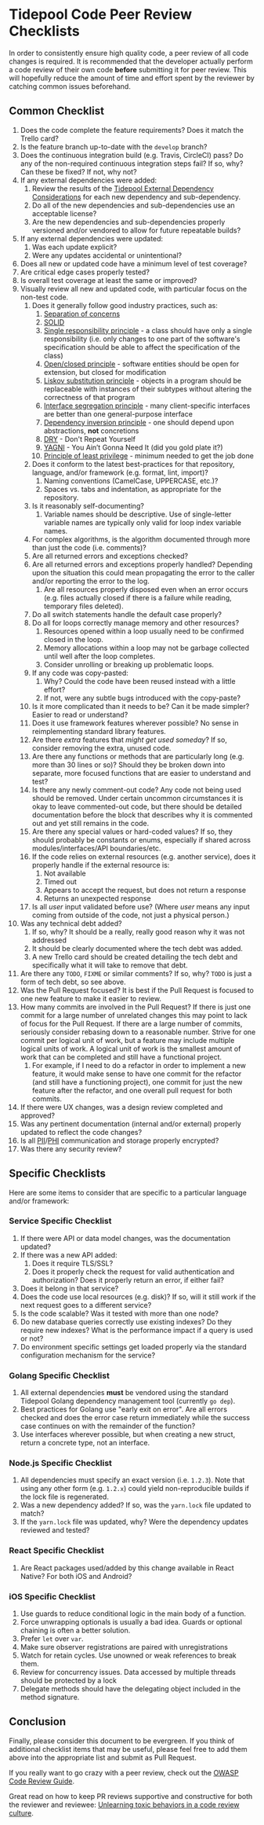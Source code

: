 # Tidepool Code Peer Review Checklists

In order to consistently ensure high quality code, a peer review of all code changes is required. It is recommended that the developer actually perform a code review of their own code **before** submitting it for peer review. This will hopefully reduce the amount of time and effort spent by the reviewer by catching common issues beforehand.

## Common Checklist

1. Does the code complete the feature requirements? Does it match the Trello card?
2. Is the feature branch up-to-date with the `develop` branch?
3. Does the continuous integration build (e.g. Travis, CircleCI) pass? Do any of the non-required continuous integration steps fail? If so, why? Can these be fixed? If not, why not?
4. If any external dependencies were added:
    1. Review the results of the [Tidepool External Dependency Considerations](https://github.com/tidepool-org/docs/blob/master/general/external-code-dependency-considerations.md) for each new dependency and sub-dependency.
    2. Do all of the new dependencies and sub-dependencies use an acceptable license?
    3. Are the new dependencies and sub-dependencies properly versioned and/or vendored to allow for future repeatable builds?
5. If any external dependencies were updated:
    1. Was each update explicit?
    2. Were any updates accidental or unintentional?
6. Does all new or updated code have a minimum level of test coverage?
7. Are critical edge cases properly tested?
8. Is overall test coverage at least the same or improved?
9. Visually review all new and updated code, with particular focus on the non-test code.
    1. Does it generally follow good industry practices, such as:
        1. [Separation of concerns](https://en.wikipedia.org/wiki/Separation_of_concerns)
        2. [SOLID](https://en.wikipedia.org/wiki/SOLID)
        3. [Single responsibility principle](https://en.wikipedia.org/wiki/Single_responsibility_principle) - a class should have only a single responsibility (i.e. only changes to one part of the software's specification should be able to affect the specification of the class)
        4. [Open/closed principle](https://en.wikipedia.org/wiki/Open/closed_principle) - software entities should be open for extension, but closed for modification
        5. [Liskov substitution principle](https://en.wikipedia.org/wiki/Liskov_substitution_principle) - objects in a program should be replaceable with instances of their subtypes without altering the correctness of that program
        6. [Interface segregation principle](https://en.wikipedia.org/wiki/Interface_segregation_principle) - many client-specific interfaces are better than one general-purpose interface
        7. [Dependency inversion principle](https://en.wikipedia.org/wiki/Dependency_inversion_principle) - one should depend upon abstractions, **not** concretions
        8. [DRY](https://en.wikipedia.org/wiki/Don%27t_repeat_yourself) - Don't Repeat Yourself
        9. [YAGNI](https://en.wikipedia.org/wiki/You_aren%27t_gonna_need_it) - You Ain’t Gonna Need It (did you gold plate it?)
        10. [Principle of least privilege](https://en.wikipedia.org/wiki/Principle_of_least_privilege) - minimum needed to get the job done
    2. Does it conform to the latest best-practices for that repository, language, and/or framework (e.g. format, lint, import)?
        1. Naming conventions (CamelCase, UPPERCASE, etc.)?
        2. Spaces vs. tabs and indentation, as appropriate for the repository.
    3. Is it reasonably self-documenting?
        1. Variable names should be descriptive. Use of single-letter variable names are typically only valid for loop index variable names.
    4. For complex algorithms, is the algorithm documented through more than just the code (i.e. comments)?
    5. Are all returned errors and exceptions checked?
    6. Are all returned errors and exceptions properly handled? Depending upon the situation this could mean propagating the error to the caller and/or reporting the error to the log.
        1. Are all resources properly disposed even when an error occurs (e.g. files actually closed if there is a failure while reading, temporary files deleted).
    7. Do all switch statements handle the default case properly?
    8. Do all for loops correctly manage memory and other resources?
        1. Resources opened within a loop usually need to be confirmed closed in the loop.
        2. Memory allocations within a loop may not be garbage collected until well after the loop completes.
        3. Consider unrolling or breaking up problematic loops.
    9. If any code was copy-pasted:
        1. Why? Could the code have been reused instead with a little effort?
        2. If not, were any subtle bugs introduced with the copy-paste?
    10. Is it more complicated than it needs to be? Can it be made simpler? Easier to read or understand?
    11. Does it use framework features wherever possible? No sense in reimplementing standard library features.
    12. Are there *extra* features that *might get used someday*? If so, consider removing the extra, unused code.
    13. Are there any functions or methods that are particularly long (e.g. more than 30 lines or so)? Should they be broken down into separate, more focused functions that are easier to understand and test?
    14. Is there any newly comment-out code? Any code not being used should be removed. Under certain uncommon circumstances it is okay to leave commented-out code, but there should be detailed documentation before the block that describes why it is commented out and yet still remains in the code.
    15. Are there any special values or hard-coded values? If so, they should probably be constants or enums, especially if shared across modules/interfaces/API boundaries/etc.
    16. If the code relies on external resources (e.g. another service), does it properly handle if the external resource is:
        1. Not available
        2. Timed out
        3. Appears to accept the request, but does not return a response
        4. Returns an unexpected response
    17. Is all *user* input validated before use? (Where *user* means any input coming from outside of the code, not just a physical person.)
10. Was any technical debt added?
    1. If so, why? It should be a really, really good reason why it was not addressed
    2. It should be clearly documented where the tech debt was added.
    3. A new Trello card should be created detailing the tech debt and specifically what it will take to remove that debt.
11. Are there any `TODO`, `FIXME` or similar comments? If so, why? `TODO` is just a form of tech debt, so see above.
12. Was the Pull Request focused? It is best if the Pull Request is focused to one new feature to make it easier to review.
13. How many commits are involved in the Pull Request? If there is just one commit for a large number of unrelated changes this may point to lack of focus for the Pull Request. If there are a large number of commits, seriously consider rebasing down to a reasonable number. Strive for one commit per logical unit of work, but a feature may include multiple logical units of work. A logical unit of work is the smallest amount of work that can be completed and still have a functional project.
    1. For example, if I need to do a refactor in order to implement a new feature, it would make sense to have one commit for the refactor (and still have a functioning project), one commit for just the new feature after the refactor, and one overall pull request for both commits.
14. If there were UX changes, was a design review completed and approved?
15. Was any pertinent documentation (internal and/or external) properly updated to reflect the code changes?
16. Is all [PII]/[PHI] communication and storage properly encrypted?
17. Was there any security review?

## Specific Checklists

Here are some items to consider that are specific to a particular language and/or framework:

### Service Specific Checklist

1. If there were API or data model changes, was the documentation updated?
2. If there was a new API added:
    1. Does it require TLS/SSL?
    2. Does it properly check the request for valid authentication and authorization? Does it properly return an error, if either fail?
3. Does it belong in that service?
4. Does the code use local resources (e.g. disk)? If so, will it still work if the next request goes to a different service?
5. Is the code scalable? Was it tested with more than one node?
6. Do new database queries correctly use existing indexes? Do they require new indexes? What is the performance impact if a query is used or not?
7. Do environment specific settings get loaded properly via the standard configuration mechanism for the service?

### Golang Specific Checklist

1. All external dependencies **must** be vendored using the standard Tidepool Golang dependency management tool (currently `go dep`).
2. Best practices for Golang use "early exit on error". Are all errors checked and does the error case return immediately while the success case continues on with the remainder of the function?
3. Use interfaces wherever possible, but when creating a new struct, return a concrete type, not an interface.

### Node.js Specific Checklist

1. All dependencies must specify an exact version (i.e. `1.2.3`). Note that using any other form (e.g. `1.2.x`) could yield non-reproducible builds if the lock file is regenerated.
2. Was a new dependency added? If so, was the `yarn.lock` file updated to match?
3. If the `yarn.lock` file was updated, why? Were the dependency updates reviewed and tested?

### React Specific Checklist

1. Are React packages used/added by this change available in React Native? For both iOS and Android?

### iOS Specific Checklist

1. Use guards to reduce conditional logic in the main body of a function.
2. Force unwrapping optionals is usually a bad idea. Guards or optional chaining is often a better solution.
3. Prefer `let` over `var`.
4. Make sure observer registrations are paired with unregistrations
5. Watch for retain cycles. Use unowned or weak references to break them.
6. Review for concurrency issues. Data accessed by multiple threads should be protected by a lock
7. Delegate methods should have the delegating object included in the method signature.

## Conclusion

Finally, please consider this document to be evergreen. If you think of additional checklist items that may be useful, please feel free to add them above into the appropriate list and submit as Pull Request.

If you really want to go crazy with a peer review, check out the [OWASP Code Review Guide].

Great read on how to keep PR reviews supportive and constructive for both the reviewer and reviewee: [Unlearning toxic behaviors in a code review culture](https://medium.freecodecamp.org/unlearning-toxic-behaviors-in-a-code-review-culture-b7c295452a3c).

[Tidepool External Dependency Considerations]: ExternalDependencyConsiderations.md
[PII]: https://en.wikipedia.org/wiki/Personally_identifiable_information
[PHI]: https://en.wikipedia.org/wiki/Protected_health_information
[OWASP Code Review Guide]: https://www.owasp.org/images/2/2e/OWASP_Code_Review_Guide-V1_1.pdf
